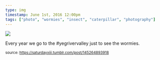 ```yaml
---
type: img
timestamp: June 1st, 2016 12:00pm
tags: ["photo", "wormies", "insect", "caterpillar", "photography"]
---
```

<img src="https://saturdayxiii.github.io/media/145264893918.jpg"/>

Every year we go to the #yegrivervalley just to see the wormies.
 
  
<small>source: https://saturdayxiii.tumblr.com/post/145264893918</small>
